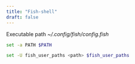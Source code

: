 ```yaml
---
title: "Fish-shell"
draft: false
---
```


Executable path
_~/.config/fish/config.fish_

```bash
set -a PATH $PATH
```

```bash
set -U fish_user_paths <path> $fish_user_paths
```
